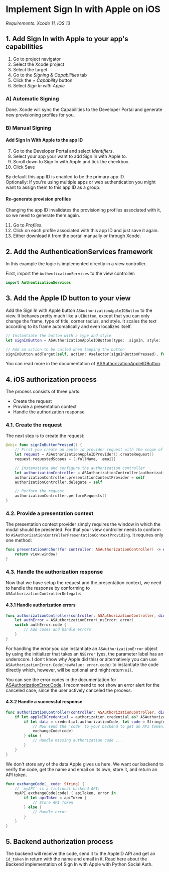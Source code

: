 # Implement Sign In with Apple on iOS

_Requirements: Xcode 11, iOS 13_

## 1. Add Sign In with Apple to your app's capabilities

1. Go to project navigator
2. Select the Xcode project
3. Select the target
4. Go to the _Signing & Capabilities_ tab
5. Click the _+ Capability_ button
6. Select _Sign In with Apple_

### A) Automatic Signing

Done. Xcode will sync the Capabilities to the Developer Portal and generate new provisioning profiles for you.

### B) Manual Signing

#### Add Sign In With Apple to the app ID

7. Go to the Developer Portal and select _Identifiers_.
8. Select your app your want to add Sign In with Apple to.
9. Scroll down to Sign In with Apple and tick the checkbox.
10. Click Save

By default this app ID is enabled to be the primary app ID.  
Optionally: If you're using multiple apps or web authentication you might want to assign them to this app ID as a group.

#### Re-generate provision profiles

Changing the app ID invalidates the provisioning profiles associated with it, so we need to generate them again.

11. Go to _Profiles_.
12. Click on each profile associated with this app ID and just save it again.
13. Either download it from the portal manually or through Xcode.


## 2. Add the AuthenticationServices framework

In this example the logic is implemented directly in a view controller.

First, import the `AuthenticationServices` to the view controller:

```swift
import AuthenticationServices
```

## 3. Add the Apple ID button to your view

Add the Sign In with Apple button `ASAuthorizationAppleIDButton` to the view. It behaves pretty much like a `UIButton`, except that you can only change the frame, type of title, corner radius, and style. It scales the text according to its frame automatically and even localizes itself. 

```swift
// Instantiate the button with a type and style
let signInButton = ASAuthorizationAppleIDButton(type: .signIn, style: .black)

// Add an action to be called when tapping the button
signInButton.addTarget(self, action: #selector(signInButtonPressed), for: .touchUpInside)
```

You can read more in the documentation of [ASAuthorizationAppleIDButton](https://developer.apple.com/documentation/authenticationservices/asauthorizationappleidbutton).

## 4. iOS authorization process

The process consists of three parts: 
- Create the request
- Provide a presentation context
- Handle the authorization response

### 4.1. Create the request

The next step is to create the request:

```swift
@objc func signInButtonPressed() {
    // First you create an apple id provider request with the scope of full name and email
    let request = ASAuthorizationAppleIDProvider().createRequest()
    request.requestedScopes = [.fullName, .email]

    // Instanstiate and configure the authorization controller
    let authorizationController = ASAuthorizationController(authorizationRequests: [request])
    authorizationController.presentationContextProvider = self
    authorizationController.delegate = self

    // Perform the request
    authorizationController.performRequests()
}
```

### 4.2. Provide a presentation context

The presentation context provider simply requires the window in which the modal should be presented. For that your view controller needs to conform to `ASAuthorizationControllerPresentationContextProviding`. It requires only one method:

```swift
func presentationAnchor(for controller: ASAuthorizationController) -> ASPresentationAnchor {
    return view.window!
}
```

### 4.3. Handle the authorization response

Now that we have setup the request and the presentation context, we need to handle the response by conforming to `ASAuthorizationControllerDelegate`:

#### 4.3.1 Handle authorization errors

```swift
func authorizationController(controller: ASAuthorizationController, didCompleteWithError error: Error) {
    let authError = ASAuthorizationError(_nsError: error)
    switch authError.code {
        // Add cases and handle errors
    }
}
```

For handling the error you can instantiate an `ASAuthorizationError` object by using the initializer that takes an `NSError` (yes, the parameter label has an underscore. I don’t know why Apple did this) or alternatively you can use `ASAuthorizationError.Code(rawValue: error.code)` to instantiate the code directly which, however, will be optional and might return `nil`.

You can see the error codes in the documentation for [ASAuthorizationError.Code](https://developer.apple.com/documentation/authenticationservices/asauthorizationerror/code). I recommend to not show an error alert for the canceled case, since the user actively canceled the process.


#### 4.3.2 Handle a successful response

```swift 
func authorizationController(controller: ASAuthorizationController, didCompleteWithAuthorization authorization: ASAuthorization) {
    if let appleIDCredential = authorization.credential as? ASAuthorizationAppleIDCredential {
        if let data = credential.authorizationCode, let code = String(data: data, encoding: .utf8) {
            // Now send the 'code' to your backend to get an API token.
            exchangeCode(code)
        } else {
            // Handle missing authorization code ...
        }
    }
}
```

We don't store any of the data Apple gives us here. We want our backend to verify the code, get the name and email on its own, store it, and return an API token.

```swift
func exchangeCode(_ code: String) {
    // `myAPI` is a fictional backend API:
    myAPI.exchangeCode(code) { apiToken, error in
        if let apiToken = apiToken {
            // Store API Token
        } else {
            // Handle error
        }
    }
}
```

## 5. Backend authorization process

The backend will receive the code, send it to the AppleID API and get an `id_token` in return with the name and email in it. Read here about the Backend implementation of Sign In with Apple with Python Social Auth.

